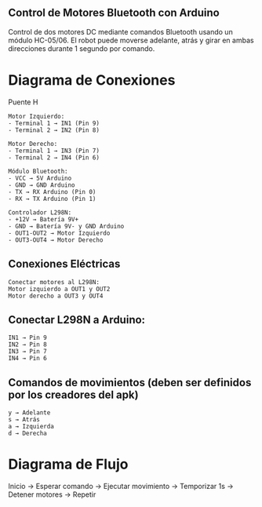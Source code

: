 ## Control de Motores Bluetooth con Arduino
Control de dos motores DC mediante comandos Bluetooth usando un módulo HC-05/06. El robot puede moverse adelante, atrás y girar en ambas direcciones durante 1 segundo por comando.

# Diagrama de Conexiones
Puente H 
```
Motor Izquierdo:
- Terminal 1 → IN1 (Pin 9)
- Terminal 2 → IN2 (Pin 8)

Motor Derecho:
- Terminal 1 → IN3 (Pin 7)
- Terminal 2 → IN4 (Pin 6)
```

```
Módulo Bluetooth:
- VCC → 5V Arduino
- GND → GND Arduino
- TX → RX Arduino (Pin 0)
- RX → TX Arduino (Pin 1)
```

```
Controlador L298N:
- +12V → Batería 9V+
- GND → Batería 9V- y GND Arduino
- OUT1-OUT2 → Motor Izquierdo
- OUT3-OUT4 → Motor Derecho
```

## Conexiones Eléctricas
```
Conectar motores al L298N:
Motor izquierdo a OUT1 y OUT2
Motor derecho a OUT3 y OUT4
```

## Conectar L298N a Arduino:
```
IN1 → Pin 9
IN2 → Pin 8
IN3 → Pin 7
IN4 → Pin 6
```
## Comandos de movimientos (deben ser definidos por los creadores del apk)
```
y → Adelante
s → Atrás
a → Izquierda
d → Derecha
```

# Diagrama de Flujo
Inicio → Esperar comando → Ejecutar movimiento → Temporizar 1s → Detener motores → Repetir